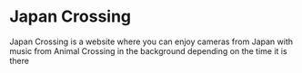 # Japan Crossing
Japan Crossing is a website where you can enjoy cameras from Japan with music from Animal Crossing in the background depending on the time it is there